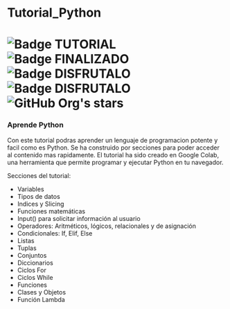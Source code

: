 # Tutorial_Python

# ![Badge TUTORIAL](https://img.shields.io/badge/TYPE-TUTORIAL-blue) ![Badge FINALIZADO](https://img.shields.io/badge/STATUS-FINALIZADO-green) ![Badge DISFRUTALO](https://img.shields.io/badge/LANGUAGE-PYTHON-red?style=flat&logo=python&logoColor=white&logoSize=auto) ![Badge DISFRUTALO](https://img.shields.io/badge/ENJOY%20IT-8A2BE2) ![GitHub Org's stars](https://img.shields.io/github/stars/camilafernanda?style=social)

### Aprende Python

Con este tutorial podras aprender un lenguaje de programacion potente y facil como es Python.
Se ha construido por secciones para poder acceder al contenido mas rapidamente.
El tutorial ha sido creado en Google Colab, una herramienta que permite programar y ejecutar Python en tu navegador.


Secciones del tutorial:

-	Variables
-	Tipos de datos
-	Indices y Slicing
-	Funciones matemáticas
-	Input() para solicitar información al usuario
-	Operadores: Aritméticos, lógicos, relacionales y de asignación
-	Condicionales: If, Elif, Else
-	Listas
-	Tuplas
-	Conjuntos
-	Diccionarios
-	Ciclos For
-	Ciclos While
-	Funciones
-	Clases y Objetos
-	Función Lambda
